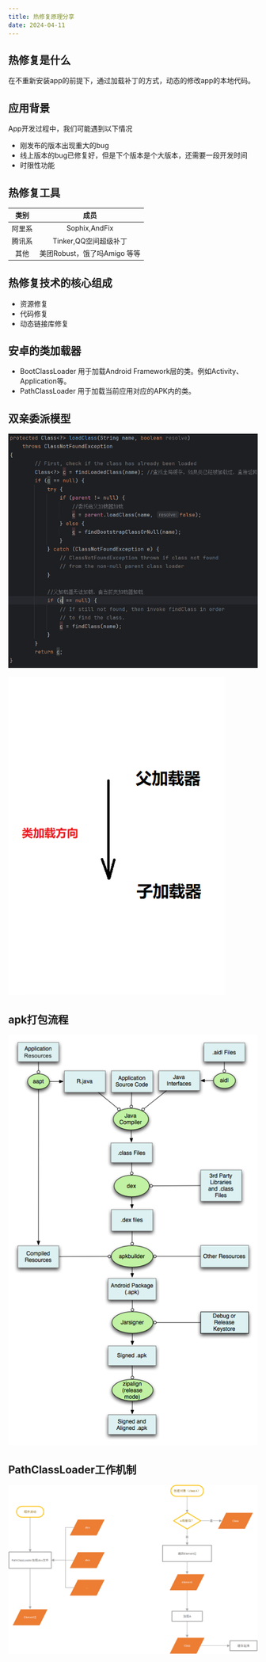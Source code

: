 ```yaml
---
title: 热修复原理分享
date: 2024-04-11
---
```

## 热修复是什么
在不重新安装app的前提下，通过加载补丁的方式，动态的修改app的本地代码。

## 应用背景
App开发过程中，我们可能遇到以下情况

* 刚发布的版本出现重大的bug
* 线上版本的bug已修复好，但是下个版本是个大版本，还需要一段开发时间
* 时限性功能

## 热修复工具
|类别|成员|
|:-:|:-:|
|阿里系|Sophix,AndFix|
|腾讯系|Tinker,QQ空间超级补丁|
|其他| 美团Robust，饿了吗Amigo 等等

## 热修复技术的核心组成
* 资源修复
* 代码修复
* 动态链接库修复

## 安卓的类加载器
* BootClassLoader
用于加载Android Framework层的类。例如Activity、Application等。
* PathClassLoader
用于加载当前应用对应的APK内的类。

## 双亲委派模型
![代码](/assets/images/both_parents_are_appointed.png)

![示意图](/assets/images/both_parents_are_appointed_direction.png)


## apk打包流程
![流程图](/assets/images/assemble_apk.png)

## PathClassLoader工作机制
![流程图](/assets/images/path_class_loader_work.png)







